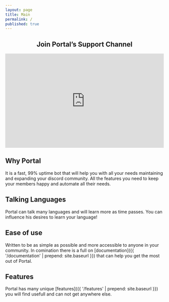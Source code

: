 ```yaml
---
layout: page
title: Main
permalink: /
published: true
---
```


<div class="page" markdown="1">

<!-- {% include page/nice-button.html name='add to discord' color='blue' href='/features' %}
{% include page/nice-button.html name='get premium' color='green' href='/buy' %} -->

<center>
    <h2>Join Portal’s Support Channel</h2>
    <iframe src="https://discordapp.com/widget?id=731942147531735121&theme=dark" width="100%" height="300rem"
    allowtransparency="true" frameborder="0">
    </iframe>
</center>

## Why Portal
It is a fast, 99% uptime bot that will help you with all your needs maintaining and expanding your discord community.
All the features you need to keep your members happy and automate all their needs.

## Talking Languages
Portal can talk many languages and will learn more as time passes. You can influence his desires to learn your language!

## Ease of use
Written to be as simple as possible and more accessible to anyone in your community. In comination there is a full on
[documentation]({{ '/documentation' | prepend: site.baseurl }}) that can help you get the most out of Portal.

## Features
Portal has many unique [features]({{ '/features' | prepend: site.baseurl }})
you will find usefull and can not get anywhere else.

</div>
